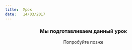 ```yaml
---
title:  Урок
date:   14/03/2017
---
```


### <center>Мы подготавливаем данный урок</center>
<center>Попробуйте позже</center>